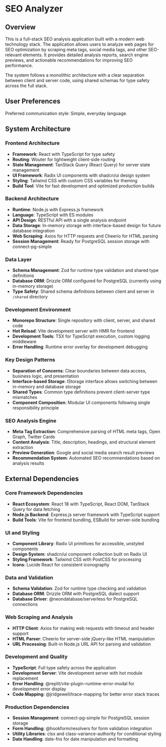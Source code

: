 # SEO Analyzer

## Overview

This is a full-stack SEO analysis application built with a modern web technology stack. The application allows users to analyze web pages for SEO optimization by scraping meta tags, social media tags, and other SEO-relevant elements. It provides detailed analysis reports, search engine previews, and actionable recommendations for improving SEO performance.

The system follows a monolithic architecture with a clear separation between client and server code, using shared schemas for type safety across the full stack.

## User Preferences

Preferred communication style: Simple, everyday language.

## System Architecture

### Frontend Architecture
- **Framework**: React with TypeScript for type safety
- **Routing**: Wouter for lightweight client-side routing
- **State Management**: TanStack Query (React Query) for server state management
- **UI Framework**: Radix UI components with shadcn/ui design system
- **Styling**: Tailwind CSS with custom CSS variables for theming
- **Build Tool**: Vite for fast development and optimized production builds

### Backend Architecture
- **Runtime**: Node.js with Express.js framework
- **Language**: TypeScript with ES modules
- **API Design**: RESTful API with a single analysis endpoint
- **Data Storage**: In-memory storage with interface-based design for future database integration
- **Web Scraping**: Axios for HTTP requests and Cheerio for HTML parsing
- **Session Management**: Ready for PostgreSQL session storage with connect-pg-simple

### Data Layer
- **Schema Management**: Zod for runtime type validation and shared type definitions
- **Database ORM**: Drizzle ORM configured for PostgreSQL (currently using in-memory storage)
- **Type Safety**: Shared schema definitions between client and server in `/shared` directory

### Development Environment
- **Monorepo Structure**: Single repository with client, server, and shared code
- **Hot Reload**: Vite development server with HMR for frontend
- **Development Tools**: TSX for TypeScript execution, custom logging middleware
- **Error Handling**: Runtime error overlay for development debugging

### Key Design Patterns
- **Separation of Concerns**: Clear boundaries between data access, business logic, and presentation
- **Interface-based Storage**: IStorage interface allows switching between in-memory and database storage
- **Shared Types**: Common type definitions prevent client-server type mismatches
- **Component Composition**: Modular UI components following single responsibility principle

### SEO Analysis Engine
- **Meta Tag Extraction**: Comprehensive parsing of HTML meta tags, Open Graph, Twitter Cards
- **Content Analysis**: Title, description, headings, and structural element extraction
- **Preview Generation**: Google and social media search result previews
- **Recommendation System**: Automated SEO recommendations based on analysis results

## External Dependencies

### Core Framework Dependencies
- **React Ecosystem**: React 18 with TypeScript, React DOM, TanStack Query for data fetching
- **Node.js Backend**: Express.js server framework with TypeScript support
- **Build Tools**: Vite for frontend bundling, ESBuild for server-side bundling

### UI and Styling
- **Component Library**: Radix UI primitives for accessible, unstyled components
- **Design System**: shadcn/ui component collection built on Radix UI
- **Styling Framework**: Tailwind CSS with PostCSS for processing
- **Icons**: Lucide React for consistent iconography

### Data and Validation
- **Schema Validation**: Zod for runtime type checking and validation
- **Database ORM**: Drizzle ORM with PostgreSQL dialect support
- **Database Driver**: @neondatabase/serverless for PostgreSQL connections

### Web Scraping and Analysis
- **HTTP Client**: Axios for making web requests with timeout and header support
- **HTML Parser**: Cheerio for server-side jQuery-like HTML manipulation
- **URL Processing**: Built-in Node.js URL API for parsing and validation

### Development and Quality
- **TypeScript**: Full type safety across the application
- **Development Server**: Vite development server with hot module replacement
- **Error Handling**: @replit/vite-plugin-runtime-error-modal for development error display
- **Code Mapping**: @jridgewell/trace-mapping for better error stack traces

### Production Dependencies
- **Session Management**: connect-pg-simple for PostgreSQL session storage
- **Form Handling**: @hookform/resolvers for form validation integration
- **Utility Libraries**: clsx and class-variance-authority for conditional styling
- **Date Handling**: date-fns for date manipulation and formatting
